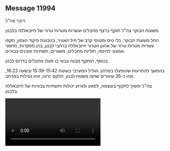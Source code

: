 ## Message 11994

דובר צה"ל:

משעות הבוקר צה"ל תוקף ברצף מחבלים ועשרות מטרות טרור של חיזבאללה בלבנון

החל משעות הבוקר, כלי טיס ומטוסי קרב של חיל האוויר, בהכוונת פיקוד הצפון, תקפו עשרות מטרות טרור של ארגון הטרור חיזבאללה ברחבי לבנון, בהן מפקדות, מחסני אמצעי לחימה, חוליות מחבלים, משגרים, תשתיות ומבנים צבאיים.

בנוסף, הותקף מבנה צבאי בו פעלו מחבלים בדרום לבנון. 

בהמשך להתרעות שהופעלו במרחב הגליל המערבי בשעות 15:39-15:42 ובשעה 16:22, זוהו כ-35 שיגורים שחצו משטח לבנון, חלקם יורטו, זוהו נפילות במרחב.

צה"ל ימשיך לתקוף בעוצמה, לפגוע ולגרוע יכולות ותשתיות צבאיות של חיזבאללה בלבנון.

![Video](https://data.iron-swords.co.il/2024/September/30/11994/11994_media.mp4)
